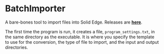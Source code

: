 # BatchImporter
 
A bare-bones tool to import files into Solid Edge.  Releases are [<ins>**here**</ins>](https://github.com/rmcanany/BatchImporter/releases).

The first time the program is run, it creates a file, `program_settings.txt`, in the same directory as the executable.  It is where you specify the template to use for the conversion, the type of file to import, and the input and output directories.